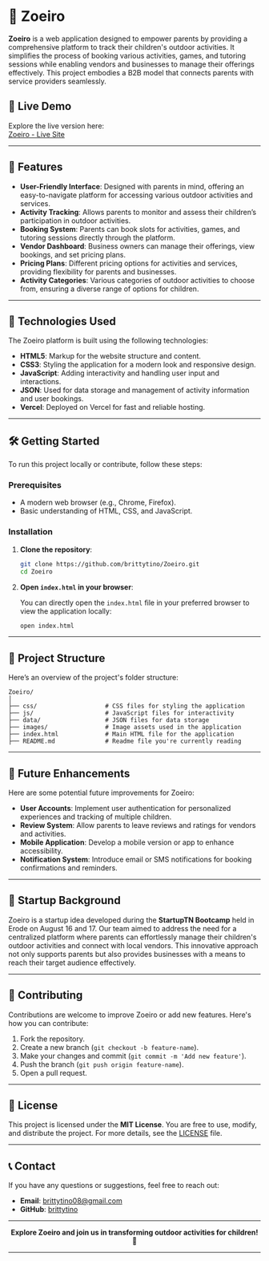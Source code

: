 # 🌟 Zoeiro

**Zoeiro** is a web application designed to empower parents by providing a comprehensive platform to track their children's outdoor activities. It simplifies the process of booking various activities, games, and tutoring sessions while enabling vendors and businesses to manage their offerings effectively. This project embodies a B2B model that connects parents with service providers seamlessly.

## 🔗 Live Demo

Explore the live version here:  
[Zoeiro - Live Site](https://zoeiro.vercel.app/)

---

## 🎯 Features

- **User-Friendly Interface**: Designed with parents in mind, offering an easy-to-navigate platform for accessing various outdoor activities and services.
- **Activity Tracking**: Allows parents to monitor and assess their children’s participation in outdoor activities.
- **Booking System**: Parents can book slots for activities, games, and tutoring sessions directly through the platform.
- **Vendor Dashboard**: Business owners can manage their offerings, view bookings, and set pricing plans.
- **Pricing Plans**: Different pricing options for activities and services, providing flexibility for parents and businesses.
- **Activity Categories**: Various categories of outdoor activities to choose from, ensuring a diverse range of options for children.

---

## 🚀 Technologies Used

The Zoeiro platform is built using the following technologies:

- **HTML5**: Markup for the website structure and content.
- **CSS3**: Styling the application for a modern look and responsive design.
- **JavaScript**: Adding interactivity and handling user input and interactions.
- **JSON**: Used for data storage and management of activity information and user bookings.
- **Vercel**: Deployed on Vercel for fast and reliable hosting.

---

## 🛠️ Getting Started

To run this project locally or contribute, follow these steps:

### Prerequisites

- A modern web browser (e.g., Chrome, Firefox).
- Basic understanding of HTML, CSS, and JavaScript.

### Installation

1. **Clone the repository**:

   ```bash
   git clone https://github.com/brittytino/Zoeiro.git
   cd Zoeiro
   ```

2. **Open `index.html` in your browser**:

   You can directly open the `index.html` file in your preferred browser to view the application locally:

   ```bash
   open index.html
   ```

---

## 📂 Project Structure

Here’s an overview of the project's folder structure:

```
Zoeiro/
│
├── css/                   # CSS files for styling the application
├── js/                    # JavaScript files for interactivity
├── data/                  # JSON files for data storage
├── images/                # Image assets used in the application
├── index.html             # Main HTML file for the application
├── README.md              # Readme file you're currently reading
```

---

## 🌱 Future Enhancements

Here are some potential future improvements for Zoeiro:

- **User Accounts**: Implement user authentication for personalized experiences and tracking of multiple children.
- **Review System**: Allow parents to leave reviews and ratings for vendors and activities.
- **Mobile Application**: Develop a mobile version or app to enhance accessibility.
- **Notification System**: Introduce email or SMS notifications for booking confirmations and reminders.

---

## 🌟 Startup Background

Zoeiro is a startup idea developed during the **StartupTN Bootcamp** held in Erode on August 16 and 17. Our team aimed to address the need for a centralized platform where parents can effortlessly manage their children's outdoor activities and connect with local vendors. This innovative approach not only supports parents but also provides businesses with a means to reach their target audience effectively.

---

## 🤝 Contributing

Contributions are welcome to improve Zoeiro or add new features. Here's how you can contribute:

1. Fork the repository.
2. Create a new branch (`git checkout -b feature-name`).
3. Make your changes and commit (`git commit -m 'Add new feature'`).
4. Push the branch (`git push origin feature-name`).
5. Open a pull request.

---

## 📄 License

This project is licensed under the **MIT License**. You are free to use, modify, and distribute the project. For more details, see the [LICENSE](LICENSE) file.

---

## 📞 Contact

If you have any questions or suggestions, feel free to reach out:

- **Email**: [brittytino08@gmail.com](mailto:brittytino08@gmail.com)
- **GitHub**: [brittytino](https://github.com/brittytino)

---

<div align="center">
  <strong>Explore Zoeiro and join us in transforming outdoor activities for children!</strong> 🌼
</div>

---
